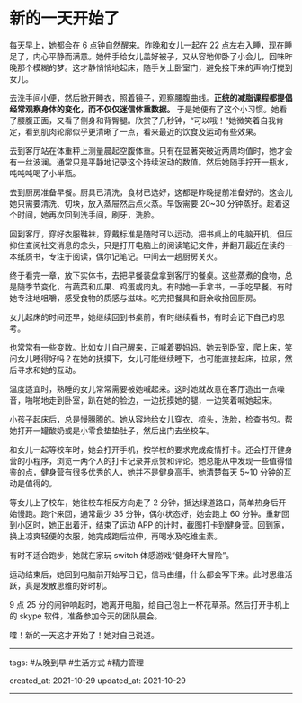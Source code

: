 # 新的一天开始了

每天早上，她都会在 6 点钟自然醒来。昨晚和女儿一起在 22 点左右入睡，现在睡足了，内心平静而满意。她伸手给女儿盖好被子，又从容地仰卧了小会儿，回味昨晚那个模糊的梦。这才静悄悄地起床，随手关上卧室门，避免接下来的声响打搅到女儿。

去洗手间小便，然后掀开睡衣，照着镜子，观察腰腹曲线。**正统的减脂课程都提倡经常观察身体的变化，而不仅仅迷信体重数据。** 于是她便有了这个小习惯。她看了腰腹正面，又看了侧身和背臀腿。欣赏了几秒钟，“可以哦！”她微笑着自我肯定，看到肌肉轮廓似乎更清晰了一点，看来最近的饮食及运动有些效果。

去到客厅站在体重秤上测量晨起空腹体重。只有在显著突破近两周均值时，她才会有一丝波澜。通常只是平静地记录这个持续波动的数值。然后她随手拧开一瓶水，吨吨吨喝了小半瓶。

去到厨房准备早餐。厨具已清洗，食材已选好，这都是昨晚提前准备好的。这会儿她只需要清洗、切块，放入蒸屉然后点火蒸。早饭需要 20~30 分钟蒸好。趁着这个时间，她再次回到洗手间，刷牙，洗脸。

回到客厅，穿好衣服鞋袜，穿戴标准是随时可以运动。把书桌上的电脑开机，但压抑住查阅社交消息的念头，只是打开电脑上的阅读笔记文件，并翻开最近在读的一本纸质书，专注于阅读，偶尔记笔记。中间去一趟厨房关火。

终于看完一章，放下实体书，去把早餐装盘拿到客厅的餐桌。这些蒸煮的食物，总是随季节变化，有蔬菜和瓜果、鸡蛋或肉丸。有时她一手拿书，一手吃早餐。有时她专注地咀嚼，感受食物的质感与滋味。吃完把餐具和厨余收拾回厨房。

女儿起床的时间还早，她继续回到书桌前，有时继续看书，有时会记下自己的思考。

也常常有一些变数。比如女儿自己醒来，正喊着要妈妈。她去到卧室，爬上床，笑问女儿睡得好吗？在她的抚摸下，女儿可能继续睡下，也可能直接起床，拉尿，然后寻求和她的互动。

温度适宜时，熟睡的女儿常常需要被她喊起来。这时她就故意在客厅造出一点噪音，啪啪地走到卧室，趴在她的脸边，一边抚摸她的腿，一边笑着喊她起床。

小孩子起床后，总是慢腾腾的。她从容地给女儿穿衣、梳头，洗脸，检查书包。帮她打开一罐酸奶或是小零食垫垫肚子，然后出门去坐校车。

和女儿一起等校车时，她会打开手机，按学校的要求完成疫情打卡。还会打开健身营的小程序，浏览一两个人的打卡记录并点赞和评论。她总能从中发现一些值得借鉴的点，健身营有很多优秀的人，她并不是健身高手，她清楚每天 5~10 分钟的互动是值得的。

等女儿上了校车，她往校车相反方向走了 2 分钟，抵达绿道路口，简单热身后开始慢跑。跑个来回，通常最少 35 分钟，偶尔状态好，她会跑上 60 分钟。重新回到小区时，她正出着汗，结束了运动 APP 的计时，截图打卡到健身营。回到家，换上凉爽轻便的衣服，她完成跑后拉伸，再喝水及吃维生素。

有时不适合跑步，她就在家玩 switch 体感游戏“健身环大冒险”。

运动结束后，她回到电脑前开始写日记，信马由缰，什么都会写下来。此时思维活跃，真是发散思维的好时机。

9 点 25 分的闹钟响起时，她离开电脑，给自己泡上一杯花草茶。然后打开手机上的 skype 软件，准备参加今天的团队晨会。

嚯！新的一天这才开始了！她对自己说道。


---

tags: #从晚到早 #生活方式 #精力管理

created_at: 2021-10-29
updated_at: 2021-10-29

---



